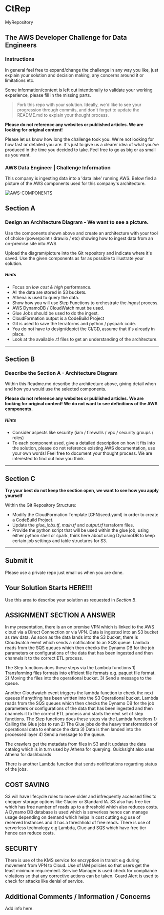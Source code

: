 # CtRep
MyRepository
## The AWS Developer Challenge for Data Engineers
### Instructions

In general feel free to expand/change the challenge in any way you like, just explain your solution and decision making, any concerns around it or limitations etc.

Some information/content is left out intentionally to validate your working experience, please fill in the missing parts.

> Fork this repo with your solution. Ideally, we'd like to see your progression through commits, and don't forget to update the README.md to explain your thought process.

**Please do not reference any websites or published articles. We are looking for original content!**

Please let us know how long the challenge took you. We're not looking for how fast or detailed you are. It's just to give us a clearer idea of what you've produced in the time you decided to take. Feel free to go as big or as small as you want.

### AWS Data Engineer | Challenge Information

This company is ingesting data into a 'data lake' running AWS. Below find a picture of the AWS components used for this company's architecture. 

![AWS-COMPONENTS](image.jpg)

## Section A
### Design an Architecture Diagram - We want to see a picture.
Use the components shown above and create an architecture with your tool of choice (powerpoint / draw.io / etc) showing how to ingest data from an on-premise site into AWS. 

Upload the diagram/picture into the Git repository and indicate where it's saved. Use the given components as far as possible to illustrate your solution.

##### Hints
* Focus on *low cost & high* performance.
* All the data are stored in S3 buckets.
* Athena is used to query the data.
* Show how you will use Step Functions to orchestrate the *ingest* process.
* AWS DynamoDB / CloudWatch must be used.
* Glue Jobs should be used to do the ingest.
* CloudFormation output is a CodeBuild Project
* Git is used to save the terraforms and python / pyspark code.
* You do not have to design/depict the CI/CD, assume that it's already in place.
* Look at the available .tf files to get an understanding of the architecture.
___


## Section B
### Describe the Section A - Architecture Diagram 

Within this Readme.md describe the architecture above, giving detail when and how you would use the selected components.

**Please do not reference any websites or published articles.** 
**We are looking for original content!** 
**We do not want to see definitions of the AWS components.**


##### Hints
* Consider aspects like security (iam / firewalls / vpc / security groups / roles)
* To each component used, give a detailed description on how it fits into the solution, please do not reference existing AWS documentation, use your own words! Feel free to document your thought process. We are interested to find out how you think.
___

## Section C
**Try your best do not keep the section open, we want to see how you apply yourself**

Within the Git Repository Structure:
* Modify the CloudFormation Template [CFN/seed.yaml] in order to create a CodeBuild Project.
* Update the _glue_jobs.tf_, _main.tf_ and _output.tf_ terraform files. 
* Provide the python script that will be used within the glue job, using either python shell or spark, think here about using DynamoDB to keep certain job settings and table structures for S3.
___

## Submit it

Please use a private repo just email us when you are done. 

## Your Solution Starts HERE!!!
Use this area to describe your solution as requested in *_Section B_*. 

## ASSIGNMENT SECTION A ANSWER

In my presentation, there is an on premise VPN which is linked to the AWS cloud via a Direct Connection or via VPN.
Data is ingested into an S3 bucket as raw data.
As soon as the data lands into the S3 bucket, there is Cloudwatch event which sends a notification to an SQS queue. 
Lambda reads from the SQS queues which then checks the Dynamo DB for the job parameters or configurations of the data that has been ingested and then channels it to the correct ETL process.

The Step functions does these steps via the Lambda functions 1) Transforming files formats into efficient file formats e.g. paquet file format.
                                                             2) Moving the files into the operational bucket.
                                                             3) Send a message to the queue.

Another Cloudwatch event triggers the lambda function to check the next queues if anything has been written into the S3 Operational bucket.
Lambda reads from the SQS queues which then checks the Dynamo DB for the job parameters or configurations of the data that has been ingested and then channels it to the correct ETL process and starts the next set of step functions.
The Step functions does these steps via the Lambda functions 1) Calling the Glue jobs to run
                                                             2) The Glue jobs do the heavy transformation of operational data to enhance the data 
                                                             3) Data is then landed into the processed layer
                                                             4) Send a message to the queue.

The crawlers get the metadata from files in S3 and it updates the data catalog which is in turn used by Athena for querying.
Quicksight also uses Athena for dashboards

There is another Lambda function that sends notifictations regarding status of the jobs.
                                                             

## COST SAVING

S3 will have lifecycle rules to move older and infrequently accessed files to cheaper storage options like Glacier or Standard IA.
S3 also has free tier which has free number of reads up to a threshold which also reduces costs.
A Dynamo DB database is used which is serverless hence can manage usage depending on demand which helps in cost cutting e.g use of reserved Instances and it has a threshhold of free reads.
There is use of serverless technology e.g Lambda, Glue and SQS which have free tier hence can reduce costs.

## SECURITY

There is use of the KMS service for encryption in transit e.g during movement from VPN to Cloud.
Use of IAM policies so that users get the least minimum requirement.
Service Manager is used check for compliance violations so that any corrective actions can be taken.
Guard Alert is used to check for attacks like denial of service.


## Additional Comments / Information / Concerns
Add info here.
